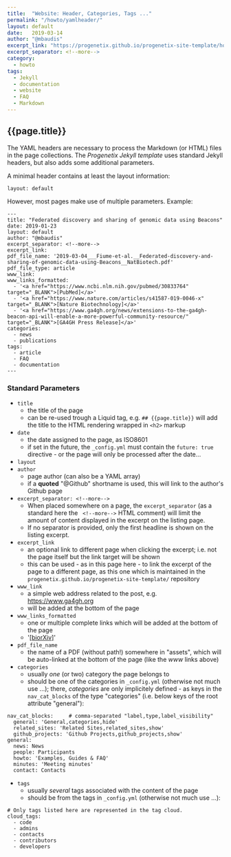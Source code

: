 ```yaml
---
title:  "Website: Header, Categories, Tags ..."
permalink: "/howto/yamlheader/"
layout: default
date:   2019-03-14
author: "@mbaudis"
excerpt_link: "https://progenetix.github.io/progenetix-site-template/howto/yamlheader/"
excerpt_separator: <!--more-->
category:
  - howto
tags:
  - Jekyll
  - documentation
  - website
  - FAQ
  - Markdown
---
```


## {{page.title}}

The YAML headers are necessary to process the Markdown (or HTML) files in the page collections. The _Progenetix Jekyll template_ uses standard Jekyll headers, but also adds some additional  parameters.

<!--more-->

<!--
This page is updated at the "excerpt_link" location linked in the header.
-->

A minimal header contains at least the layout information:

```
layout: default
```

However, most pages make use of multiple parameters. Example:

```
---
title: "Federated discovery and sharing of genomic data using Beacons"
date: 2019-01-23
layout: default
author: "@mbaudis"
excerpt_separator: <!--more-->
excerpt_link:
pdf_file_name: '2019-03-04___Fiume-et-al.__Federated-discovery-and-sharing-of-genomic-data-using-Beacons__NatBiotech.pdf'
pdf_file_type: article
www_link: 
www_links_formatted:
  - '<a href="https://www.ncbi.nlm.nih.gov/pubmed/30833764" target="_BLANK">[PubMed]</a>'
  - '<a href="https://www.nature.com/articles/s41587-019-0046-x" target="_BLANK">[Nature Biotechnology]</a>'
  - '<a href="https://www.ga4gh.org/news/extensions-to-the-ga4gh-beacon-api-will-enable-a-more-powerful-community-resource/" target="_BLANK">[GA4GH Press Release]</a>'
categories: 
  - news
  - publications
tags: 
  - article
  - FAQ
  - documentation
---
```

### Standard Parameters

* `title`
    - the title of the page
    - can be re-used trough a Liquid tag, e.g. `## {{page.title}}` will add the title to the HTML rendering wrapped in `<h2>` markup
* `date`
    - the date assigned to the page, as ISO8601
    - if set in the future, the `_config.yml` must contain the `future: true` directive - or the page will only be processed after the date...
* `layout`
* `author`
    - page author (can also be a YAML array)
    - if a __quoted__ "@Github" shortname is used, this will link to the author's Github page
* `excerpt_separator: <!--more-->`
    - When placed somewhere on a page, the `excerpt_separator` (as a standard here the ` <!--more-->` HTML comment) will limit the amount of content displayed in the excerpt on the listing page.
    - If no separator is provided, only the first headline is shown on the listing excerpt.
* `excerpt_link`
    - an optional link to different page when clicking the excerpt; i.e. not the page itself but the link target will be shown
    - this can be used - as in this page here - to link the excerpt of the page to a different page, as this one which is maintained in the `progenetix.github.io/progenetix-site-template/` repository
* `www_link`
    - a simple web address related to the post, e.g. https://www.ga4gh.org
    - will be added at the bottom of the page
* `www_links_formatted`
    - one or multiple complete links which will be added at the bottom of the page
    - '<a href="https://www.biorxiv.org" target="_blank">[biorXiv]</a>'
* `pdf_file_name`
    - the name of a PDF (without path!) somewhere in "assets", which will be auto-linked at the bottom of the page (like the _www_ links above)
* `categories`
    - usually *one* (or two) category the page belongs to
    - should be one of the categories in `_config.yml` (otherwise not much use ...); there, _categories_ are only implicitely defined - as keys in the `nav_cat_blocks` of the type "categories" (i.e. below keys of the root attribute "general"):  

```
nav_cat_blocks:     # comma-separated "label,type,label_visibility"
  general: 'General,categories,hide'
  related_sites: 'Related Sites,related_sites,show'
  github_projects: 'Github Projects,github_projects,show'
general:
  news: News
  people: Participants
  howto: 'Examples, Guides & FAQ'
  minutes: 'Meeting minutes'
  contact: Contacts
```
* `tags`
    - usually *several* tags associated with the content of the page
    - should be from the tags in `_config.yml` (otherwise not much use ...):   

```
# Only tags listed here are represented in the tag cloud.
cloud_tags:
  - code
  - admins
  - contacts
  - contributors
  - developers
````
